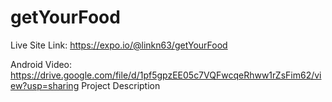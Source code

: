 # getYourFood

Live Site Link: https://expo.io/@linkn63/getYourFood

Android Video: https://drive.google.com/file/d/1pf5gpzEE05c7VQFwcqeRhww1rZsFim62/view?usp=sharing
Project Description 
